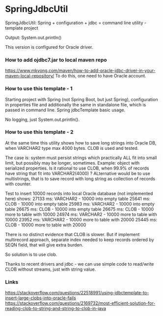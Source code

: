 # SpringJdbcUtil

SpringJdbcUtil: Spring + configuration + jdbc = command line utility - template project

Output: System.out.println()

This version is configured for Oracle driver.

### How to add ojdbc7.jar to local maven repo

https://www.mkyong.com/maven/how-to-add-oracle-jdbc-driver-in-your-maven-local-repository/
To do this, one need to have Oracle account.

### How to use this template - 1

Starting project with Spring (not Spring Boot, but just Spring), configuration in properties file and additionally the same in
standalone file, which is passed in command line.
Spring jdbcTemplate basic usage.

No logging, just System.out.println().

### How to use this template - 2

At the same time this utility shows how to save long strings into Oracle DB, when VARCHAR2 type max 4000 bytes.
CLOB is used and tested.

The case is: system must persist strings which practically ALL fit into small limit, but possibly may be longer, sometimes.
Example: object with serialized properties.
Is it rational to use CLOB, when 99.9% of records have string that fit into VARCHAR2(4000) ?
ALternative would be to use multistrings, that is to save record with long string as collection of records with counter. 

Test to insert 10000 records into local Oracle database (not implemented here) shows:
27133 ms: VARCHAR2 - 10000 into empty table
25641 ms: CLOB - 10000 into empty table
25983 ms: VARCHAR2 - 10000 into empty table
26675 ms: CLOB - 10000 into empty table
26675 ms: CLOB - 10000 more to table with 10000
24974 ms: VARCHAR2 - 10000 more to table with 10000
23952 ms: VARCHAR2 - 10000 more to table with 20000
25445 ms: CLOB - 10000 more to table with 20000

There is no distinct evidence that CLOB is slower. But if implement multirecord approach, separate index needed to keep records ordered by SEQN field, that will give extra burden.

So solution is to use clob.

Thanks to recent drivers and jdbc - we can use simple code to read/write CLOB without streams, just with string value.

### Links

https://stackoverflow.com/questions/22518991/using-jdbctemplate-to-insert-large-clobs-into-oracle-fails
https://stackoverflow.com/questions/2169732/most-efficient-solution-for-reading-clob-to-string-and-string-to-clob-in-java







